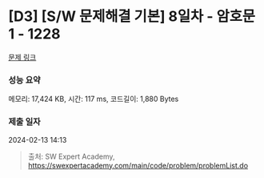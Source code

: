 # [D3] [S/W 문제해결 기본] 8일차 - 암호문1 - 1228 

[문제 링크](https://swexpertacademy.com/main/code/problem/problemDetail.do?contestProbId=AV14w-rKAHACFAYD) 

### 성능 요약

메모리: 17,424 KB, 시간: 117 ms, 코드길이: 1,880 Bytes

### 제출 일자

2024-02-13 14:13



> 출처: SW Expert Academy, https://swexpertacademy.com/main/code/problem/problemList.do
